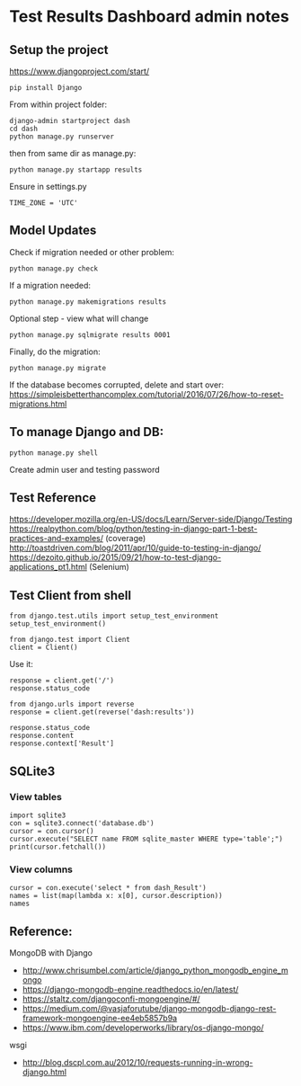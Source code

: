 # Test Results Dashboard admin notes

## Setup the project

https://www.djangoproject.com/start/

```
pip install Django
```

From within project folder:
```
django-admin startproject dash
cd dash
python manage.py runserver
```

then from same dir as manage.py:
```
python manage.py startapp results
```

Ensure in settings.py
```
TIME_ZONE = 'UTC'
```

## Model Updates

Check if migration needed or other problem:
```
python manage.py check
```

If a migration needed:
```
python manage.py makemigrations results
```

Optional step - view what will change
```
python manage.py sqlmigrate results 0001
```

Finally, do the migration:
```
python manage.py migrate
```

If the database becomes corrupted, delete and start over: https://simpleisbetterthancomplex.com/tutorial/2016/07/26/how-to-reset-migrations.html

## To manage Django and DB:
```
python manage.py shell
```

Create admin user and testing password

## Test Reference
https://developer.mozilla.org/en-US/docs/Learn/Server-side/Django/Testing
https://realpython.com/blog/python/testing-in-django-part-1-best-practices-and-examples/ (coverage)
http://toastdriven.com/blog/2011/apr/10/guide-to-testing-in-django/
https://dezoito.github.io/2015/09/21/how-to-test-django-applications_pt1.html (Selenium)


## Test Client from shell

```
from django.test.utils import setup_test_environment
setup_test_environment()

from django.test import Client
client = Client()
```

Use it:
```
response = client.get('/')
response.status_code

from django.urls import reverse
response = client.get(reverse('dash:results'))

response.status_code
response.content
response.context['Result']
```

## SQLite3

### View tables

```
import sqlite3
con = sqlite3.connect('database.db')
cursor = con.cursor()
cursor.execute("SELECT name FROM sqlite_master WHERE type='table';")
print(cursor.fetchall())
```

### View columns

```
cursor = con.execute('select * from dash_Result')
names = list(map(lambda x: x[0], cursor.description))
names
```

## Reference:

MongoDB with Django
* http://www.chrisumbel.com/article/django_python_mongodb_engine_mongo
* https://django-mongodb-engine.readthedocs.io/en/latest/
* https://staltz.com/djangoconfi-mongoengine/#/
* https://medium.com/@vasjaforutube/django-mongodb-django-rest-framework-mongoengine-ee4eb5857b9a
* https://www.ibm.com/developerworks/library/os-django-mongo/

wsgi
* http://blog.dscpl.com.au/2012/10/requests-running-in-wrong-django.html


